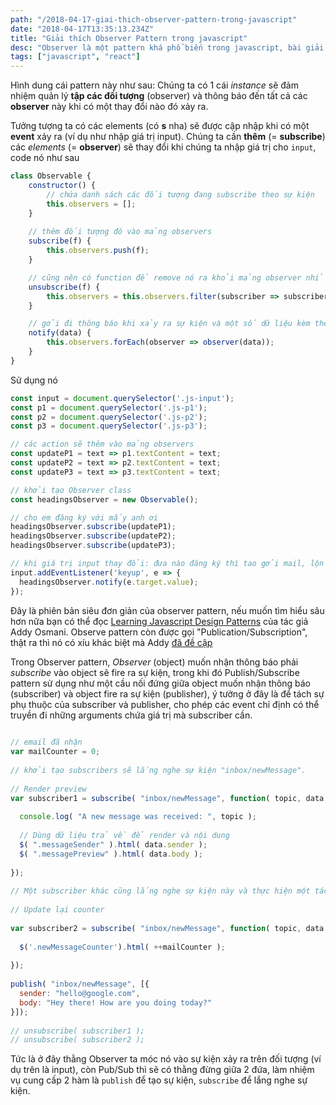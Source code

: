 ```yaml
---
path: "/2018-04-17-giai-thich-observer-pattern-trong-javascript"
date: "2018-04-17T13:35:13.234Z"
title: "Giải thích Observer Pattern trong javascript"
desc: "Observer là một pattern khá phổ biến trong javascript, bài giải thích ngắn gọn về pattern này"
tags: ["javascript", "react"]
---
```


Hình dung cái pattern này như sau: Chúng ta có 1 cái *instance* sẽ đảm nhiệm quản lý **tập các đối tượng** (observer) và thông báo đến tất cả các **observer** này khi có một thay đổi nào đó xảy ra.

Tưởng tượng ta có các elements (có **s** nha) sẽ được cập nhập khi có một **event** xảy ra (ví dụ như nhập giá trị input). Chúng ta cần **thêm** (= **subscribe**) các *elements* (= **observer**) sẽ thay đổi khi chúng ta nhập giá trị cho `input`, code nó như sau

```jsx
class Observable {
    constructor() {
        // chứa danh sách các đối tượng đang subscribe theo sự kiện
        this.observers = [];
    }
    
    // thêm đối tượng đó vào mảng observers
    subscribe(f) {
        this.observers.push(f);
    }

    // cũng nên có function để remove nó ra khỏi mảng observer nhỉ
    unsubscribe(f) {
        this.observers = this.observers.filter(subscriber => subscriber !== f);
    }

    // gởi đi thông báo khi xảy ra sự kiện và một số dữ liệu kèm theo
    notify(data) {
        this.observers.forEach(observer => observer(data));
    }
}
```

Sử dụng nó

```jsx
const input = document.querySelector('.js-input');
const p1 = document.querySelector('.js-p1');
const p2 = document.querySelector('.js-p2');
const p3 = document.querySelector('.js-p3');

// các action sẽ thêm vào mảng observers
const updateP1 = text => p1.textContent = text;
const updateP2 = text => p2.textContent = text;
const updateP3 = text => p3.textContent = text;

// khởi tạo Observer class
const headingsObserver = new Observable();

// cho em đăng ký với mấy anh ơi
headingsObserver.subscribe(updateP1);
headingsObserver.subscribe(updateP2);
headingsObserver.subscribe(updateP3);

// khi giá trị input thay đổi: đưa nào đăng ký thì tao gởi mail, lộn gọi đến action tụi bây đăng ký thực hiện
input.addEventListener('keyup', e => {
  headingsObserver.notify(e.target.value);
});
```

Đây là phiên bản siêu đơn giản của observer pattern, nếu muốn tìm hiểu sâu hơn nữa bạn có thể đọc [Learning Javascript Design Patterns](https://addyosmani.com/resources/essentialjsdesignpatterns/book/#observerpatternjavascript) của tác giả Addy Osmani. Observe pattern còn được gọi "Publication/Subscription", thật ra thì nó có xíu khác biệt mà Addy [đã đề cập](https://addyosmani.com/resources/essentialjsdesignpatterns/book/#observerpatternjavascript)

Trong Observer pattern, *Observer* (object) muốn nhận thông báo phải *subscribe* vào object sẽ fire ra sự kiện, trong khi đó Publish/Subscribe pattern sử dụng như một cầu nối đứng giữa object muốn nhận thông báo (subscriber) và object fire ra sự kiện (publisher), ý tưởng ở đây là để tách sự phụ thuộc của subscriber và publisher, cho phép các event chỉ định có thể truyền đi những arguments chứa giá trị mà subscriber cần.

```jsx
 
// email đã nhận
var mailCounter = 0;
 
// khởi tạo subscribers sẽ lắng nghe sự kiện "inbox/newMessage".
 
// Render preview
var subscriber1 = subscribe( "inbox/newMessage", function( topic, data ) {
 
  console.log( "A new message was received: ", topic );
 
  // Dùng dữ liệu trả về để render và nội dung  
  $( ".messageSender" ).html( data.sender );
  $( ".messagePreview" ).html( data.body );
 
});
 
// Một subscriber khác cũng lắng nghe sự kiện này và thực hiện một tác vụ khác
 
// Update lại counter
 
var subscriber2 = subscribe( "inbox/newMessage", function( topic, data ) {
 
  $('.newMessageCounter').html( ++mailCounter );
 
});
 
publish( "inbox/newMessage", [{
  sender: "hello@google.com",
  body: "Hey there! How are you doing today?"
}]);
 
// unsubscribe( subscriber1 );
// unsubscribe( subscriber2 );
```

Tức là ở đây thằng Observer ta móc nó vào sự kiện xảy ra trên đối tượng (ví dụ trên là input), còn Pub/Sub thì sẽ có thằng đừng giữa 2 đứa, làm nhiệm vụ cung cấp 2 hàm là `publish` để tạo sự kiện, `subscribe` để lắng nghe sự kiện.